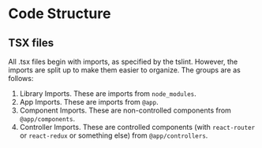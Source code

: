 # Code Structure

## TSX files

All .tsx files begin with imports, as specified by the tslint. However, the imports are split up to
make them easier to organize. The groups are as follows:

1. Library Imports. These are imports from `node_modules`.
2. App Imports. These are imports from `@app`.
3. Component Imports. These are non-controlled components from `@app/components`.
4. Controller Imports. These are controlled components (with `react-router` or `react-redux` or
   something else) from `@app/controllers`.
